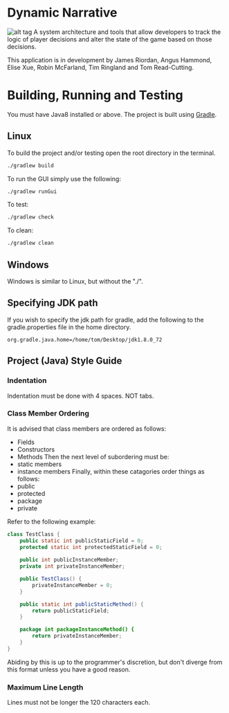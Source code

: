 # Dynamic Narrative
![alt tag](https://travis-ci.org/EchoCam/DynamicNarrative.svg?branch=master)
A system architecture and tools that allow developers to track the logic of player decisions and alter the state of the game based on those decisions. 

This application is in development by James Riordan, Angus Hammond, Elise Xue, Robin McFarland, Tim Ringland and Tom Read-Cutting.


Building, Running and Testing
=============================

You must have Java8 installed or above. The project is built using [Gradle](http://gradle.org/).

Linux
-----
To build the project and/or testing open the root directory in the terminal.
```bash
./gradlew build
```

To run the GUI simply use the following:
```bash
./gradlew runGui
```

To test:
```bash
./gradlew check
```

To clean:
```bash
./gradlew clean
```

Windows
-------
Windows is similar to Linux, but without the "./".


Specifying JDK path
-------------------
If you wish to specify the jdk path for gradle, add the following to the gradle.properties file in the home directory.

```
org.gradle.java.home=/home/tom/Desktop/jdk1.8.0_72
```

Project (Java) Style Guide
--------------------------

### Indentation
Indentation must be done with 4 spaces. NOT tabs.

### Class Member Ordering
It is advised that class members are ordered as follows:
 - Fields
 - Constructors
 - Methods
Then the next level of subordering must be:
 - static members
 - instance members
Finally, within these catagories order things as follows:
 - public
 - protected
 - package
 - private

Refer to the following example:
```java
class TestClass {
    public static int publicStaticField = 0;
    protected static int protectedStaticField = 0;
    
    public int publicInstanceMember;
    private int privateInstanceMember;

    public TestClass() {
        privateInstanceMember = 0;
    }

    public static int publicStaticMethod() {
        return publicStaticField;
    }

    package int packageInstanceMethod() {
        return privateInstanceMember;
    }
}
```
Abiding by this is up to the programmer's discretion, but don't diverge from this format unless you have a good reason.

### Maximum Line Length
Lines must not be longer the 120 characters each.


